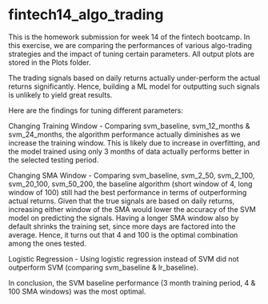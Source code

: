 # fintech14_algo_trading

This is the homework submission for week 14 of the fintech bootcamp. In this exercise, we are comparing the performances of various algo-trading strategies and the impact of tuning certain parameters. All output plots are stored in the Plots folder.

The trading signals based on daily returns actually under-perform the actual returns significantly. Hence, building a ML model for outputting such signals is unlikely to yield great results.

Here are the findings for tuning different parameters:

Changing Training Window - Comparing svm_baseline, svm_12_months & svm_24_months, the algorithm performance actually diminishes as we increase the training window. This is likely due to increase in overfitting, and the model trained using only 3 months of data actually performs better in the selected testing period.

Changing SMA Window - Comparing svm_baseline, svm_2_50, svm_2_100, svm_20_100, svm_50_200, the baseline algorithm (short window of 4, long window of 100) still had the best performance in terms of outperforming actual returns. Given that the true signals are based on daily returns, increasing either window of the SMA would lower the accuracy of the SVM model on predicting the signals. Having a longer SMA window also by default shrinks the training set, since more days are factored into the average. Hence, it turns out that 4 and 100 is the optimal combination among the ones tested.

Logistic Regression - Using logistic regression instead of SVM did not outperform SVM (comparing svm_baseline & lr_baseline).

In conclusion, the SVM baseline performance (3 month training period, 4 & 100 SMA windows) was the most optimal.